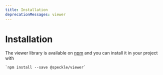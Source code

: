 ```yaml
---
title: Installation
deprecationMessages: viewer
---
```


<Banner />

# Installation

  

The viewer library is available on [npm](https://www.npmjs.com/package/@speckle/viewer) and you can install it in your project with 

    `npm install --save @speckle/viewer`

  

